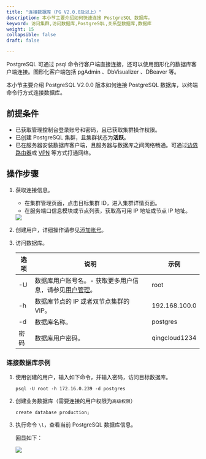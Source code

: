 ```yaml
---
title: "连接数据库（PG V2.0.0及以上）"
description: 本小节主要介绍如何快速连接 PostgreSQL 数据库。 
keyword: 访问集群,访问数据库,PostgreSQL,关系型数据库,数据库
weight: 15
collapsible: false
draft: false

---
```


PostgreSQL 可通过 psql 命令行客户端直接连接，还可以使用图形化的数据库客户端连接。图形化客户端包括 pgAdmin 、DbVisualizer 、DBeaver 等。

本小节主要介绍 PostgreSQL V2.0.0 版本如何连接 PostgreSQL 数据库，以终端命令行方式连接数据库。

## 前提条件

- 已获取管理控制台登录账号和密码，且已获取集群操作权限。
- 已创建 PostgreSQL 集群，且集群状态为**活跃**。
- 已在服务器安装数据库客户端，且服务器与数据库之间网络畅通。可通过[边界路由器](/network/border_router/)或 [VPN](/network/vpc/manual/vpn/) 等方式打通网络。

## 操作步骤

1. 获取连接信息。

   * 在集群管理页面，点击目标集群 ID，进入集群详情页面。
   * 在服务端口信息模块或节点列表，获取高可用 IP 地址或节点 IP 地址。

   <img src="../../_images/info_port.png" style="zoom:100%;" />

2. 创建用户，详细操作请参见[添加账号](/database/postgresql/manual_new/mgt_account/create_account/)。

3. 访问数据库。

   | 选项 | 说明                                                         | 示例          |
   | ---- | ------------------------------------------------------------ | ------------- |
   | -U   | 数据库用户账号名。- 获取更多用户信息，请参见[用户管理](/database/postgresql/manual_new/mgt_account/user_account/)。 | root          |
   | -h   | 数据库节点的 IP 或者双节点集群的 VIP。                       | 192.168.100.0 |
   | -d   | 数据库名称。                                                 | postgres      |
   | 密码 | 数据库用户密码。                                             | qingcloud1234 |

### 连接数据库示例

1. 使用创建的用户，输入如下命令，并输入密码，访问目标数据库。

   ```
   psql -U root -h 172.16.0.239 -d postgres
   ```

2. 创建业务数据库（需要连接的用户权限为`高级权限`）

   ```
   create database production;
   ```

3. 执行命令 `\l`，查看当前 PostgreSQL 数据库信息。

   回显如下：

   <img src="../../_images/access_pg_new01.png" style="zoom:100%;" />